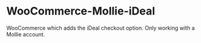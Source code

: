 WooCommerce-Mollie-iDeal
========================

WooCommerce which adds the iDeal checkout option. Only working with a Mollie account.
